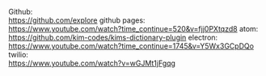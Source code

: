 Github:<br>
https://github.com/explore
github pages:<br>
https://www.youtube.com/watch?time_continue=520&v=fjj0PXtqzd8
atom:<br>
https://github.com/kim-codes/kims-dictionary-plugin
electron:<br>
https://www.youtube.com/watch?time_continue=1745&v=Y5Wx3GCpDQo
twilio:<br>
https://www.youtube.com/watch?v=wGJMt1jFgqg

